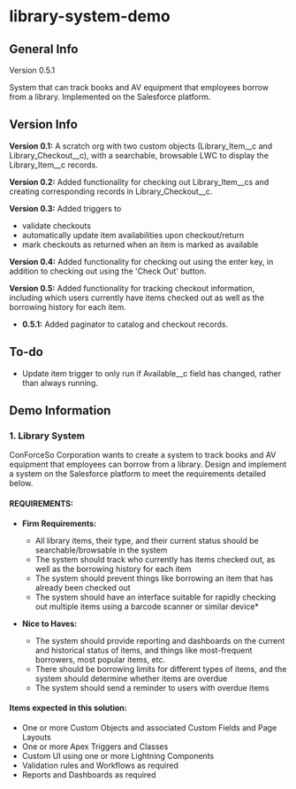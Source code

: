 # library-system-demo
## General Info
Version 0.5.1

System that can track books and AV equipment that employees borrow from a library. Implemented on the Salesforce platform. 

## Version Info
**Version 0.1:** A scratch org with two custom objects (Library_Item__c and Library_Checkout__c), with a searchable, browsable LWC to display the Library_Item__c records. 

**Version 0.2:** Added functionality for checking out Library_Item__cs and creating corresponding records in Library_Checkout__c. 

**Version 0.3:** Added triggers to 
* validate checkouts
* automatically update item availabilities upon checkout/return
* mark checkouts as returned when an item is marked as available

**Version 0.4:** Added functionality for checking out using the enter key, in addition to checking out using the 'Check Out' button. 

**Version 0.5:** Added functionality for tracking checkout information, including which users currently have items checked out as well as the borrowing history for each item. 
* **0.5.1:** Added paginator to catalog and checkout records. 

## To-do
* Update item trigger to only run if Available__c field has changed, rather than always running.

## Demo Information
### 1. Library System
ConForceSo Corporation wants to create a system to track books and AV equipment that employees can borrow from a library. Design and implement a system on the Salesforce platform to meet the requirements detailed below.

#### REQUIREMENTS:
* **Firm Requirements:** 
	* All library items, their type, and their current status should be searchable/browsable in the system
	* The system should track who currently has items checked out, as well as the borrowing history for each item
	* The system should prevent things like borrowing an item that has already been checked out
	* The system should have an interface suitable for rapidly checking out multiple items using a barcode scanner or similar device*

* **Nice to Haves:** 
	* The system should provide reporting and dashboards on the current and historical status of items, and things like most-frequent borrowers, most popular items, etc.
	* There should be borrowing limits for different types of items, and the system should determine whether items are overdue
	* The system should send a reminder to users with overdue items

#### Items expected in this solution: 
* One or more Custom Objects and associated Custom Fields and Page Layouts
* One or more Apex Triggers and Classes
* Custom UI using one or more Lightning Components
* Validation rules and Workflows as required
* Reports and Dashboards as required